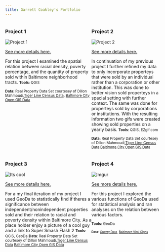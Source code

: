 ```yaml
---
title: Garrett Coakley's Portfolio
---
```

<!--This is the first row of projects -->
<div style="display:table-row; width:100%; table-layout: fixed">
<div style="display: table-cell; width:370px; margin-right:3px" markdown="1">

### Project 1 

![Project 1](https://i.imgur.com/HpHTzXC.png)

[See more details here.](https://cgar1.github.io/Project_1_Coakley.html)

For this project I examined the spatial relation between racial density, poverty percentage, and the quantity of property sold within Baltimore neighborhood tracts.
<small>__Tools__: QGIS </small>

<small>__Data__: 
Real Property Data Set courtesey of Dillon Mahmoudi,[Tiger Line Census Data](https://www.census.gov/geo/maps-data/data/tiger-data.html),  [Baltimore City Open GIS Data](http://gis-baltimore.opendata.arcgis.com/)</small>

</div>

<div style="display: table-cell; width:370px" markdown="1">

### Project 2

![Project 2](https://i.imgur.com/Npw2pUh.png)

[See more details here.](https://cgar1.github.io/project2_coakley.html)

In continuation of my previous project I further refined my data to only incorporate properteys that were sold by an individual rather than a corporation or other institution. This was done to better vision sold properteys in a spacial setting with further context. The same was done for properteys sold by corporations or institutions. With the resulting information two gifs were created showing sold properties on a yearly basis.
<small>__Tools__: QGIS, EZgif.com</small>

<small>__Data__: 
Real Property Data Set courtesey of Dillon Mahmoudi,[Tiger Line Census Data](https://www.census.gov/geo/maps-data/data/tiger-data.html) [Baltimore City Open GIS Data](http://gis-baltimore.opendata.arcgis.com/)</small>

</div>
</div>
<!--This is the second row of projects -->
<div style="display:table-row; width:100%; table-layout: fixed">
<div style="display: table-cell; width:370px; margin-right:3px" markdown="1">

### Project 3 

![Its cool](https://i.imgur.com/mZwMRT3.png)

[See more details here.](https://www.mcleodgaming.com/games/ssf2)

For a my final iteration of my project I used GeoDa to statistically find if theres a 
significance between independent/nonindependent properties sold and their relation to racial and poverty density within Baltimore City. As a place holder enjoy a picture of a cool guy and a link to Super Smash Flash 2
<small>__Tools__: QGIS, GeoDa</small>
<small>__Data__: 
Real Property Data Set courtesey of Dillon Mahmoudi,[Tiger Line Census Data](https://www.census.gov/geo/maps-data/data/tiger-data.html) [Baltimore City Open GIS Data](http://gis-baltimore.opendata.arcgis.com/)</small>

</div>

<div style="display: table-cell; width:370px" markdown="1">

### Project 4

![Imgur](https://i.imgur.com/mO3uYuG.png)

[See more details here.](https://cgar1.github.io/Lab6_coakley.html)

For this project I explored the various functions of GeoDa used for statistical analysis and ran analyses on the relation between various factors.

<small>__Tools__: GeoDa

<small>__Data__:
[Guerry Data](https://geodacenter.github.io/data-and-lab/Guerry/), [Baltimore Vital Signs](https://factfinder.census.gov/faces/nav/jsf/pages/index.xhtml)</small>

</div>
</div>

<!--This is just other markdown -->

